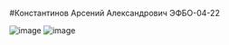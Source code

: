 #Константинов Арсений Александрович ЭФБО-04-22


![image](https://github.com/user-attachments/assets/0249fc5f-ee19-44bc-991c-c89274c0f4e3)
![image](https://github.com/user-attachments/assets/6be8e7e2-331b-4585-9a70-9e316d250f40)

